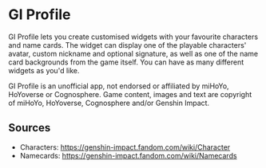 # GI Profile

GI Profile lets you create customised widgets with your favourite characters and name cards. The widget can display one of the playable characters' avatar, custom nickname and optional signature, as well as one of the name card backgrounds from the game itself. You can have as many different widgets as you'd like.

GI Profile is an unofficial app, not endorsed or affiliated by miHoYo, HoYoverse or Cognosphere. Game content, images and text are copyright of miHoYo, HoYoverse, Cognosphere and/or Genshin Impact.

## Sources

- Characters: https://genshin-impact.fandom.com/wiki/Character
- Namecards: https://genshin-impact.fandom.com/wiki/Namecards
